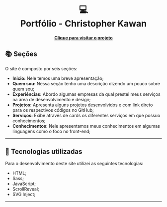 <h1 align="center">
  💻<br>Portfólio - Christopher Kawan
</h1>



<h4 align="center"><a href="#">Clique para visitar o projeto</a></h4>

## 📚 Seções

O site é composto por seis seções:

- **Inicio:** Nele temos uma breve apresentação;
- **Quem sou:** Nessa seção tenho uma descrição dizendo um pouco sobre quem sou;
- **Experiências:** Abordo algumas empresas da qual prestei meus serviços na área de desenvolvimento e design;
- **Projetos:** Apresenta alguns projetos desenvolvidos e com link direto para os respectivos códigos no GitHub;
- **Serviços:** Exibe através de cards os diferentes serviços em que possuo conhecimentos;
- **Conhecimentos:** Nele apresentamos meus conhecimentos em algumas linguagens como o foco no front-end;

---

## 💼 Tecnologias utilizadas

Para o desenvolvimento deste site utilizei as seguintes tecnologias:

- HTML;
- Sass;
- JavaScript;
- ScrollReveal;
- SVG Inject;

---
